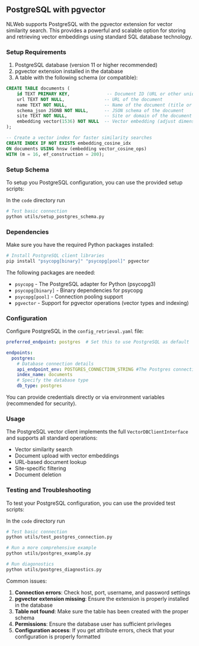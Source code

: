 ## PostgreSQL with pgvector

NLWeb supports PostgreSQL with the pgvector extension for vector similarity search. This provides a powerful and scalable option for storing and retrieving vector embeddings using standard SQL database technology.

### Setup Requirements

1. PostgreSQL database (version 11 or higher recommended)
2. pgvector extension installed in the database
3. A table with the following schema (or compatible):

```sql
CREATE TABLE documents (
    id TEXT PRIMARY KEY,              -- Document ID (URL or other unique identifier)
    url TEXT NOT NULL,               -- URL of the document
    name TEXT NOT NULL,              -- Name of the document (title or similar)
    schema_json JSONB NOT NULL,      -- JSON schema of the document
    site TEXT NOT NULL,              -- Site or domain of the document
    embedding vector(1536) NOT NULL  -- Vector embedding (adjust dimension to match your model)
);

-- Create a vector index for faster similarity searches
CREATE INDEX IF NOT EXISTS embedding_cosine_idx 
ON documents USING hnsw (embedding vector_cosine_ops) 
WITH (m = 16, ef_construction = 200);
```

### Setup Schema

To setup you PostgreSQL configuration, you can use the provided setup scripts:

In the `code` directory run
```bash
# Test basic connection
python utils/setup_postgres_schema.py
```

### Dependencies

Make sure you have the required Python packages installed:

```bash
# Install PostgreSQL client libraries
pip install "psycopg[binary]" "psycopg[pool]" pgvector
```

The following packages are needed:
- `psycopg` - The PostgreSQL adapter for Python (psycopg3)
- `psycopg[binary]` - Binary dependencies for psycopg
- `psycopg[pool]` - Connection pooling support
- `pgvector` - Support for pgvector operations (vector types and indexing)

### Configuration

Configure PostgreSQL in the `config_retrieval.yaml` file:

```yaml
preferred_endpoint: postgres  # Set this to use PostgreSQL as default

endpoints:
  postgres:
    # Database connection details
    api_endpoint_env: POSTGRES_CONNECTION_STRING #The Postgres connection string (e.g., `postgresql://<USERNAME>:<PASSWORD>@<HOST>:<PORT>/<DATABASE>?sslmode=require`).
    index_name: documents
    # Specify the database type
    db_type: postgres

```

You can provide credentials directly or via environment variables (recommended for security).

### Usage

The PostgreSQL vector client implements the full `VectorDBClientInterface` and supports all standard operations:

- Vector similarity search
- Document upload with vector embeddings
- URL-based document lookup
- Site-specific filtering
- Document deletion

### Testing and Troubleshooting

To test your PostgreSQL configuration, you can use the provided test scripts:

In the `code` directory run
```bash
# Test basic connection
python utils/test_postgres_connection.py

# Run a more comprehensive example
python utils/postgres_example.py

# Run diagonostics
python utils/postgres_diagnostics.py 
```

Common issues:

1. **Connection errors**: Check host, port, username, and password settings
2. **pgvector extension missing**: Ensure the extension is properly installed in the database
3. **Table not found**: Make sure the table has been created with the proper schema
4. **Permissions**: Ensure the database user has sufficient privileges
5. **Configuration access**: If you get attribute errors, check that your configuration is properly formatted